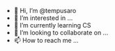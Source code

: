 - 👋 Hi, I’m @tempusaro
- 👀 I’m interested in ...
- 🌱 I’m currently learning CS
- 💞️ I’m looking to collaborate on ...
- 📫 How to reach me ...
